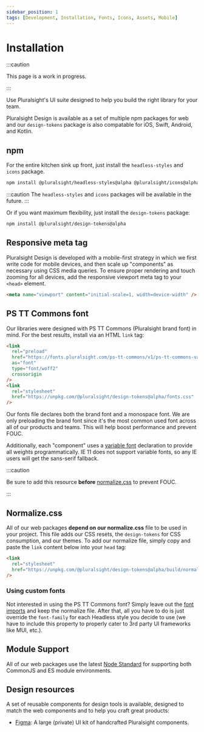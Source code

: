 ```yaml
---
sidebar_position: 1
tags: [Development, Installation, Fonts, Icons, Assets, Mobile]
---
```


# Installation

:::caution

This page is a work in progress.

:::

<p class="page-subheadline" markdown="1">Use Pluralsight's UI suite designed to help you build the right library for your team.</p>

Pluralsight Design is available as a set of multiple npm packages for web and our `design-tokens` package is also compatable for iOS, Swift, Android, and Kotlin.

## npm

For the entire kitchen sink up front, just install the `headless-styles` and `icons` package.

```bash npm2yarn
npm install @pluralsight/headless-styles@alpha @pluralsight/icons@alpha
```

:::caution
The `headless-styles` and `icons` packages will be available in the future.
:::

Or if you want maximum flexibility, just install the `design-tokens` package:

```bash npm2yarn
npm install @pluralsight/design-tokens@alpha
```

## Responsive meta tag

Pluralsight Design is developed with a mobile-first strategy in which we first write code for mobile devices, and then scale up "components" as necessary using CSS media queries. To ensure proper rendering and touch zooming for all devices, add the responsive viewport meta tag to your `<head>` element.

```html
<meta name="viewport" content="initial-scale=1, width=device-width" />
```

## PS TT Commons font

Our libraries were designed with PS TT Commons (Pluralsight brand font) in mind. For the best results, install via an HTML `link` tag:

```html
<link
  rel="preload"
  href="https://fonts.pluralsight.com/ps-tt-commons/v1/ps-tt-commons-variable-roman.woff2"
  as="font"
  type="font/woff2"
  crossorigin
/>
<link
  rel="stylesheet"
  href="https://unpkg.com/@pluralsight/design-tokens@alpha/fonts.css"
/>
```

Our fonts file declares both the brand font and a monospace font. We are only preloading the brand font since it's the most common used font across all of our products and teams. This will help boost performance and prevent FOUC.

Additionally, each "component" uses a [variable font](https://developer.mozilla.org/en-US/docs/Web/CSS/CSS_Fonts/Variable_Fonts_Guide) declaration to provide all weights programmatically. IE 11 does not support variable fonts, so any IE users will get the sans-serif fallback.

:::caution

Be sure to add this resource **before** [normalize.css](#normalizecss) to prevent FOUC.

:::

## Normalize.css

All of our web packages **depend on our normalize.css** file to be used in your project. This file adds our CSS resets, the `design-tokens` for CSS consumption, and our themes. To add our normalize file, simply copy and paste the `link` content below into your `head` tag:

```html
<link
  rel="stylesheet"
  href="https://unpkg.com/@pluralsight/design-tokens@alpha/build/normalize/normalize.css"
/>
```

### Using custom fonts

Not interested in using the PS TT Commons font? Simply leave out the [font imports](#ps-tt-commons-font) and keep the normalize file. After that, all you have to do is just override the `font-family` for each Headless style you decide to use (we have to include this property to properly cater to 3rd party UI frameworks like MUI, etc.).

## Module Support

All of our web packages use the latest [Node Standard](https://nodejs.org/api/packages.html#writing-dual-packages-while-avoiding-or-minimizing-hazards) for supporting both CommonJS and ES module environments.

## Design resources

A set of reusable components for design tools is available, designed to match the web components and to help you craft great products:

- [Figma](https://www.figma.com/file/ZmH4XsZS5WnKeo28ylM5x1/PS-Design---Web-UI-Kit-%5BALPHA%5D?node-id=1214%3A50531): A large (private) UI kit of handcrafted Pluralsight components.
